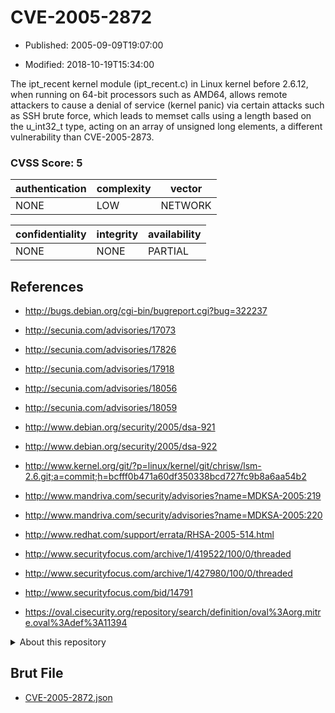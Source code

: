 # CVE-2005-2872

- Published: 2005-09-09T19:07:00

- Modified: 2018-10-19T15:34:00

The ipt_recent kernel module (ipt_recent.c) in Linux kernel before 2.6.12, when running on 64-bit processors such as AMD64, allows remote attackers to cause a denial of service (kernel panic) via certain attacks such as SSH brute force, which leads to memset calls using a length based on the u_int32_t type, acting on an array of unsigned long elements, a different vulnerability than CVE-2005-2873.

### CVSS Score: **5**

| authentication | complexity | vector |
| --- | --- | --- |
| NONE | LOW | NETWORK |

| confidentiality | integrity | availability |
| --- | --- | --- |
| NONE | NONE | PARTIAL |

## References

* http://bugs.debian.org/cgi-bin/bugreport.cgi?bug=322237

* http://secunia.com/advisories/17073

* http://secunia.com/advisories/17826

* http://secunia.com/advisories/17918

* http://secunia.com/advisories/18056

* http://secunia.com/advisories/18059

* http://www.debian.org/security/2005/dsa-921

* http://www.debian.org/security/2005/dsa-922

* http://www.kernel.org/git/?p=linux/kernel/git/chrisw/lsm-2.6.git;a=commit;h=bcfff0b471a60df350338bcd727fc9b8a6aa54b2

* http://www.mandriva.com/security/advisories?name=MDKSA-2005:219

* http://www.mandriva.com/security/advisories?name=MDKSA-2005:220

* http://www.redhat.com/support/errata/RHSA-2005-514.html

* http://www.securityfocus.com/archive/1/419522/100/0/threaded

* http://www.securityfocus.com/archive/1/427980/100/0/threaded

* http://www.securityfocus.com/bid/14791

* https://oval.cisecurity.org/repository/search/definition/oval%3Aorg.mitre.oval%3Adef%3A11394

<details>
<summary>About this repository</summary> 

  This repository is part of the project [Live Hack CVE](https://github.com/Live-Hack-CVE). Main website can be found [www.live-hack.org](https://www.live-hack.org) 
  
  Made by [Sn0wAlice](https://github.com/Sn0wAlice) for the people that care about security and need to have a feed of the latest CVEs. Hope you enjoy it, don't forget to star the repo and follow me on [Twitter](https://twitter.com/Sn0wAlice) and [Github](https://github.com/Sn0wAlice). And that is my [personnal website](https://www.alice-snow.me/)

  - [Home Page](https://github.com/Live-Hack-CVE)
  - [Framework](https://github.com/Live-Hack-CVE/cve-framework)
  - [CVE database](https://github.com/Live-Hack-CVE/full_database)
  - [Changelog](https://github.com/Live-Hack-CVE/Changelog)
</details>

## Brut File

* [CVE-2005-2872.json](https://raw.githubusercontent.com/Live-Hack-CVE/full_database/main/cves/2005/CVE-2005-2872.json)

